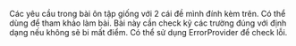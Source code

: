 Các yêu cầu trong bài ôn tập giống với 2 cái đề mình đính kèm trên. Có thể dùng để tham khảo làm bài.
Bài này cần check kỹ các trường đúng với định dạng nếu không sẽ bi mất điểm. Có thể sử dụng ErrorProvider để check lỗi.